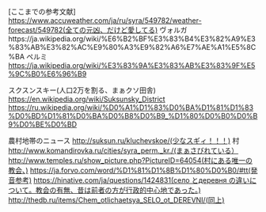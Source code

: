 
[ここまでの参考文献]
https://www.accuweather.com/ja/ru/syra/549782/weather-forecast/549782(全ての元凶、だけど愛してる)
ヴォルガhttps://ja.wikipedia.org/wiki/%E6%B2%BF%E3%83%B4%E3%82%A9%E3%83%AB%E3%82%AC%E9%80%A3%E9%82%A6%E7%AE%A1%E5%8C%BA
ペルミ
https://ja.wikipedia.org/wiki/%E3%83%9A%E3%83%AB%E3%83%9F%E5%9C%B0%E6%96%B9

スクスンスキー(人口2万を割る、まぁクソ田舎)
https://en.wikipedia.org/wiki/Suksunsky_District
https://ru.wikipedia.org/wiki/%D0%A1%D1%83%D0%BA%D1%81%D1%83%D0%BD%D1%81%D0%BA%D0%B8%D0%B9_%D1%80%D0%B0%D0%B9%D0%BE%D0%BD

農村地帯のニュース
http://suksun.ru/kluchevskoe/(少なスギィ！！！)
村
http://www.komandirovka.ru/cities/syra_perm._kr./(まぁさびれている）
http://www.temples.ru/show_picture.php?PictureID=64054(村にある唯一の教会、)
https://ja.forvo.com/word/%D1%81%D1%8B%D1%80%D0%B0/#tt(発音参考)
https://hinative.com/ja/questions/1424831(село とдеревня の違いについて。教会の有無、昔は前者の方が行政的中心地であった。)
http://thedb.ru/items/Chem_otlichaetsya_SELO_ot_DEREVNI/(同上)
